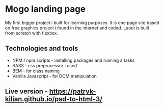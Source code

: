 # Mogo landing page

My first bigger project i built for learning purposes. 
It is one page site based on free graphics project i found in the internet and coded.
Laout is built from scratch with flexbox.

## Technologies and tools

* NPM / npm scripts  - installing packages and running a tasks
* SASS - css preprocessor i used
* BEM - for class naming
* Vanilla Javascript - for DOM manipulation


## Live version - https://patryk-kilian.github.io/psd-to-html-3/
